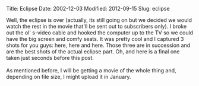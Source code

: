 Title: Eclipse
Date: 2002-12-03
Modified: 2012-09-15
Slug: eclipse

Well, the eclipse is over (actually, its still going on but we decided we would watch the rest in the movie that'll be sent out to subscribers only). I broke out the ol' s-video cable and hooked the computer up to the TV so we could have the big screen and comfy seats. It was pretty cool and I captured 3 shots for you guys: <span class="removed_link">here</span>, <span class="removed_link">here</span> and <span class="removed_link">here</span>. Those three are in succession and are the best shots of the actual eclipse part. Oh, and <span class="removed_link">here</span> is a final one taken just seconds before this post.<br />
<br />
As mentioned before, I will be getting a movie of the whole thing and, depending on file size, I might upload it in January.
